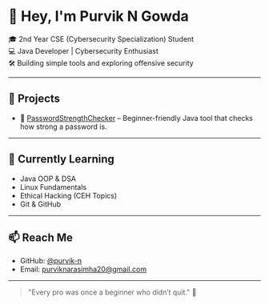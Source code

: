 # 👋 Hey, I'm Purvik N Gowda

🎓 2nd Year CSE (Cybersecurity Specialization) Student  
💻 Java Developer | Cybersecurity Enthusiast  
🛠 Building simple tools and exploring offensive security

---

## 🚀 Projects

- 🔐 [PasswordStrengthChecker](https://github.com/purvik-n/PasswordStrengthChecker) – Beginner-friendly Java tool that checks how strong a password is.

---

## 🧠 Currently Learning

- Java OOP & DSA
- Linux Fundamentals
- Ethical Hacking (CEH Topics)
- Git & GitHub

---

## 📫 Reach Me

- GitHub: [@purvik-n](https://github.com/purvik-n)
- Email: purviknarasimha20@gmail.com

---

> "Every pro was once a beginner who didn’t quit." 💪
